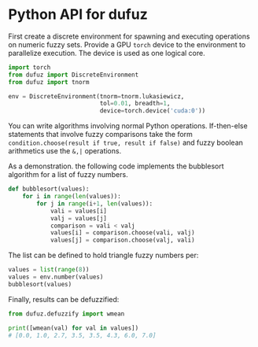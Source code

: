 # Python API for dufuz

First create a discrete environment for spawning and executing operations 
on numeric fuzzy sets. Provide a GPU `torch` device to the environment
to parallelize execution. The device is used as one logical core.

```python
import torch
from dufuz import DiscreteEnvironment
from dufuz import tnorm

env = DiscreteEnvironment(tnorm=tnorm.lukasiewicz,
                          tol=0.01, breadth=1,
                          device=torch.device('cuda:0'))
```

You can write algorithms involving normal Python operations.
If-then-else statements that involve fuzzy comparisons 
take the form 
`condition.choose(result if true, result if false)`
and fuzzy boolean arithmetics use the `&,|` operations.

As a demonstration. the following code implements the 
bubblesort algorithm for a list of fuzzy numbers.

```python
def bubblesort(values):
    for i in range(len(values)):
        for j in range(i+1, len(values)):
            vali = values[i]
            valj = values[j]
            comparison = vali < valj
            values[i] = comparison.choose(vali, valj)
            values[j] = comparison.choose(valj, vali)
```

The list can be defined to hold triangle fuzzy numbers per:
```python
values = list(range(8))
values = env.number(values)
bubblesort(values)
```

Finally, results can be defuzzified:
```python
from dufuz.defuzzify import wmean

print([wmean(val) for val in values])
# [0.0, 1.0, 2.7, 3.5, 3.5, 4.3, 6.0, 7.0]
```

